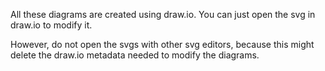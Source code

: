 All these diagrams are created using draw.io. You can just open the svg in draw.io to modify it.

However, do not open the svgs with other svg editors, because this might delete the draw.io metadata needed to modify 
the diagrams.

